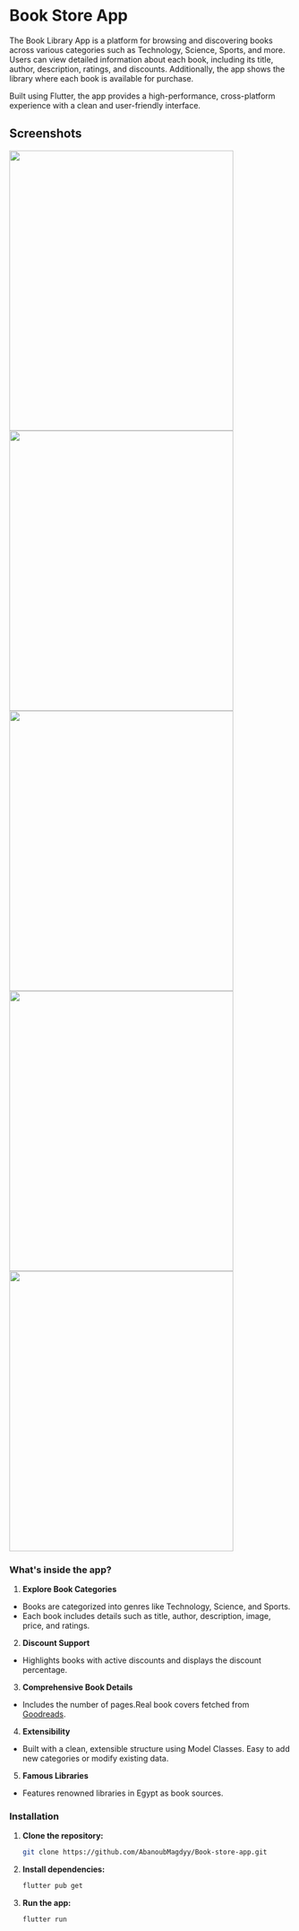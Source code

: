 # Book Store App
The Book Library App is a platform for browsing and discovering books across various categories such as Technology, Science, Sports, and more. Users can view detailed information about each book, including its title, author, description, ratings, and discounts. Additionally, the app shows the library where each book is available for purchase.

Built using Flutter, the app provides a high-performance, cross-platform experience with a clean and user-friendly interface.

## Screenshots
<img src="https://drive.google.com/uc?export=view&id=15_xocmmlSaup5Gglc-GfpLk2kh0fwDDh"  height="500" width="400"/>  <img src="https://drive.google.com/uc?export=view&id=17QQxkUby5tbKp9jJYG65xf44U23outbB"  height="500" width="400"/>  
<img src="https://drive.google.com/uc?export=view&id=1Y4rhLVHzZseQ-2GnC2sah2EE8YgqA-bU" height="500" width="400"/>  <img src="https://drive.google.com/uc?export=view&id=1NRKL5SnLJ3bAI9u2MrgXFlbXpXqdWGxs"  height="500" width="400"/>  
<img src="https://drive.google.com/uc?export=view&id=1OJute5oPvr32ynfTzJTFZcLaeU0kUNQP"  height="500" width="400"/>  

### What's inside the app?

1.  **Explore Book Categories**
 - Books are categorized into genres like Technology, Science, and Sports.
 - Each book includes details such as title, author, description, image, price, and ratings.
2. **Discount Support**
 - Highlights books with active discounts and displays the discount percentage.
3. **Comprehensive Book Details**
 - Includes the number of pages.Real book covers fetched from [Goodreads](https://www.goodreads.com/).
4. **Extensibility**
 - Built with a clean, extensible structure using Model Classes.
Easy to add new categories or modify existing data.
5. **Famous Libraries**
 - Features renowned libraries in Egypt as book sources.


### Installation

1. **Clone the repository:**

    ```bash
    git clone https://github.com/AbanoubMagdyy/Book-store-app.git
    ```

2. **Install dependencies:**

    ```bash
    flutter pub get
    ```

3. **Run the app:**

    ```bash
    flutter run
    ```
